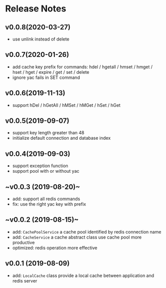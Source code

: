 # Release Notes

## v0.0.8(2020-03-27)
- use unlink instead of delete

## v0.0.7(2020-01-26)

- add cache key prefix for commands:
  hdel / hgetall / hmset / hmget / hset / hget / expire / get / set / delete
- ignore yac fails in SET command

## v0.0.6(2019-11-13)

- support hDel / hGetAll / hMSet / hMGet / hSet / hGet

## v0.0.5(2019-09-07)

- support key length greater than 48
- initialize default connection and database index

## v0.0.4(2019-09-03)

- support exception function
- support pool with or without yac

## ~v0.0.3 (2019-08-20)~

- add: support all redis commands
- fix: use the right yac key with prefix

## ~v0.0.2 (2019-08-15)~

- add: `CachePoolService` a cache pool identified by redis connection name
- add: `CacheService` a cache abstract class use cache pool more productive
- optimized: redis operation more effective

## v0.0.1 (2019-08-09)

- add: `LocalCache` class provide a local cache between application and redis server
